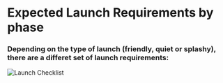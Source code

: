 # Expected Launch Requirements by phase
### Depending on the type of launch (friendly, quiet or splashy), there are a differet set of launch requirements:
![Launch Checklist](https://user-images.githubusercontent.com/58053619/89073826-de598d80-d340-11ea-80ac-d0044ad704c2.png)
